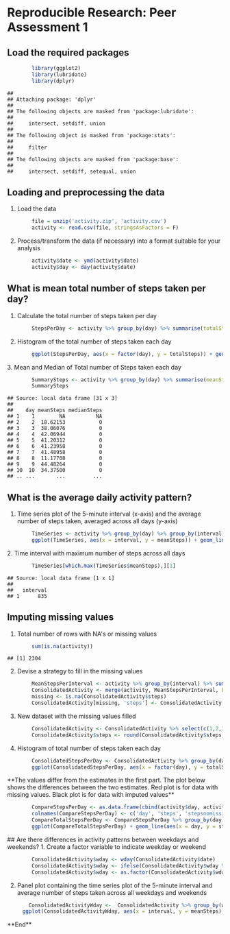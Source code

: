 # Reproducible Research: Peer Assessment 1

## Load the required packages  

```r
        library(ggplot2)
        library(lubridate)
        library(dplyr)          
```

```
## 
## Attaching package: 'dplyr'
## 
## The following objects are masked from 'package:lubridate':
## 
##     intersect, setdiff, union
## 
## The following object is masked from 'package:stats':
## 
##     filter
## 
## The following objects are masked from 'package:base':
## 
##     intersect, setdiff, setequal, union
```

## Loading and preprocessing the data  
1. Load the data  

```r
        file = unzip('activity.zip', 'activity.csv')
        activity <- read.csv(file, stringsAsFactors = F)  
```
2. Process/transform the data (if necessary) into a format suitable for your analysis  

```r
        activity$date <- ymd(activity$date)
        activity$day <- day(activity$date)  
```
## What is mean total number of steps taken per day?  
1. Calculate the total number of steps taken per day  

```r
        StepsPerDay <- activity %>% group_by(day) %>% summarise(totalSteps = sum(steps, na.rm = T))         
```
2. Histogram of the total number of steps taken each day    

```r
        ggplot(StepsPerDay, aes(x = factor(day), y = totalSteps)) + geom_histogram(stat = 'identity') + labs(title = 'Total Steps per Day') + labs (x = 'Day of Month', y = 'Total Steps')  
```

<img src="PA1_template_files/figure-html/unnamed-chunk-3-1.png" title="" alt="" style="display: block; margin: auto;" />
3. Mean and Median of Total number of Steps taken each day    

```r
        SummarySteps <- activity %>% group_by(day) %>% summarise(meanSteps = mean(steps, na.rm = T), medianSteps = median(steps, na.rm = T))
        SummarySteps          
```

```
## Source: local data frame [31 x 3]
## 
##    day meanSteps medianSteps
## 1    1        NA          NA
## 2    2  18.62153           0
## 3    3  38.06076           0
## 4    4  42.06944           0
## 5    5  41.20312           0
## 6    6  41.23958           0
## 7    7  41.48958           0
## 8    8  11.17708           0
## 9    9  44.48264           0
## 10  10  34.37500           0
## .. ...       ...         ...
```
## What is the average daily activity pattern?    
1. Time series plot of the 5-minute interval (x-axis) and the average number of steps taken, averaged across all days (y-axis)  

```r
        TimeSeries <- activity %>% group_by(day) %>% group_by(interval) %>% summarise(meanSteps = mean(steps, na.rm = T))
        ggplot(TimeSeries, aes(x = interval, y = meanSteps)) + geom_line() + labs(title = 'Average Steps Per 5 min Interval Across All Days') + labs(x = '5 min Interval', y = 'Avg Steps')  
```

<img src="PA1_template_files/figure-html/unnamed-chunk-5-1.png" title="" alt="" style="display: block; margin: auto;" />
2. Time interval with maximum number of steps across all days  

```r
        TimeSeries[which.max(TimeSeries$meanSteps),][1]
```

```
## Source: local data frame [1 x 1]
## 
##   interval
## 1      835
```
## Imputing missing values  
1. Total number of rows with NA's or missing values  

```r
        sum(is.na(activity))  
```

```
## [1] 2304
```
2. Devise a strategy to fill in the missing values  

```r
        MeanStepsPerInterval <- activity %>% group_by(interval) %>% summarise(meanSteps = mean(steps, na.rm = T))
        ConsolidatedActivity <- merge(activity, MeanStepsPerInterval, by = 'interval')
        missing <- is.na(ConsolidatedActivity$steps)
        ConsolidatedActivity[missing, 'steps'] <- ConsolidatedActivity[missing, 'meanSteps']  
```
3. New dataset with the missing values filled  

```r
        ConsolidatedActivity <- ConsolidatedActivity %>% select(c(1,2,3,4)) %>% arrange(date)
        ConsolidatedActivity$steps <- round(ConsolidatedActivity$steps, 2)  
```
4. Histogram of total number of steps taken each day  

```r
        ConsolidatedStepsPerDay <- ConsolidatedActivity %>% group_by(day) %>% summarise(totalSteps = sum(steps, na.rm = T)) 
        ggplot(ConsolidatedStepsPerDay, aes(x = factor(day), y = totalSteps)) + geom_histogram(stat = 'identity') + labs(title = 'Total Steps per Day') + labs (x = 'Day of Month', y = 'Total Steps')  
```

<img src="PA1_template_files/figure-html/unnamed-chunk-10-1.png" title="" alt="" style="display: block; margin: auto;" />
**The values differ from the estimates in the first part. The plot below shows the differences between the two estimates. Red plot is for data with missing values. Black plot is for data with imputed values**  

```r
        CompareStepsPerDay <- as.data.frame(cbind(activity$day, activity$steps, ConsolidatedActivity$steps))
        colnames(CompareStepsPerDay) <- c('day', 'steps', 'stepsnomissing')
        CompareTotalStepsPerDay <- CompareStepsPerDay %>% group_by(day) %>% summarise(steps = sum(steps, na.rm = T), stepsnomissing = sum(stepsnomissing, na.rm = T)) 
        ggplot(CompareTotalStepsPerDay) + geom_line(aes(x = day, y = steps), colour = 'RED') + geom_line(aes(x = day, y = stepsnomissing))  
```

<img src="PA1_template_files/figure-html/unnamed-chunk-11-1.png" title="" alt="" style="display: block; margin: auto;" />
## Are there differences in activity patterns between weekdays and weekends?    
1. Create a factor variable to indicate weekday or weekend  

```r
        ConsolidatedActivity$wday <- wday(ConsolidatedActivity$date)
        ConsolidatedActivity$wday <- ifelse(ConsolidatedActivity$wday %in% 2:6, 'weekday', 'weekend')
        ConsolidatedActivity$wday <- as.factor(ConsolidatedActivity$wday)  
```
2. Panel plot containing the time series plot of the 5-minute interval and average number of steps taken across all weekdays and weekends    

```r
       ConsolidatedActivityWday <-  ConsolidatedActivity %>% group_by(wday, interval) %>% summarise(meanSteps = mean(steps, na.rm = T))
     ggplot(ConsolidatedActivityWday, aes(x = interval, y = meanSteps)) + facet_grid(wday ~ .) + geom_line() + labs(title = 'Average Steps Per 5 min Interval Across Weekdays and Weekends') + labs(x = '5 min Interval', y = 'Avg Steps')     
```

<img src="PA1_template_files/figure-html/unnamed-chunk-13-1.png" title="" alt="" style="display: block; margin: auto;" />
**End**  

